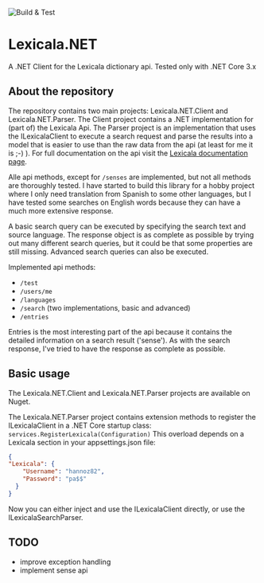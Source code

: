 ![Build & Test](https://github.com/HannoZ/Lexicala.NET/workflows/Build%20&%20Test/badge.svg)

# Lexicala.NET
A .NET Client for the Lexicala dictionary api. Tested only with .NET Core 3.x 

## About the repository
The repository contains two main projects: Lexicala.NET.Client and Lexicala.NET.Parser. The Client project contains a .NET implementation for (part of) the Lexicala Api. The Parser project is an implementation that uses the ILexicalaClient to execute a search request and parse the results into a model that is easier to use than the raw data from the api (at least for me it is ;-) ). For full documentation on the api visit the [Lexicala documentation page](https://api.lexicala.com/documentation).

Alle api methods, except for `/senses` are implemented, but not all methods are thoroughly tested. I have started to build this library for a hobby project where I only need translation from Spanish to some other languages, but I have tested some searches on English words because they can have a much more extensive response.

A basic search query can be executed by specifying the search text and source language. The response object is as complete as possible by trying out many different search queries, but it could be that some properties are still missing.
Advanced search queries can also be executed.

Implemented api methods:
- `/test`
- `/users/me`
- `/languages`
- `/search` (two implementations, basic and advanced)
- `/entries`

Entries is the most interesting part of the api because it contains the detailed information on a search result ('sense'). As with the search response, I've tried to have the response as complete as possible. 


## Basic usage
The Lexicala.NET.Client and Lexicala.NET.Parser projects are available on Nuget.

The Lexicala.NET.Parser project contains extension methods to register the ILexicalaClient in a .NET Core startup class:
`services.RegisterLexicala(Configuration)`
This overload depends on a Lexicala section in your appsettings.json file:
```json
{
"Lexicala": {
    "Username": "hannoz82",
    "Password": "pa$$"
  }
}
```
Now you can either inject and use the ILexicalaClient directly, or use the ILexicalaSearchParser. 

## TODO
- improve exception handling
- implement sense api 
